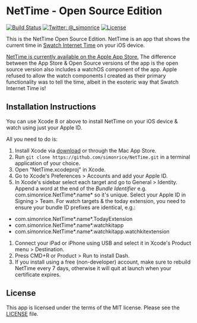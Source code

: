 # NetTime - Open Source Edition

[![Build Status](https://api.travis-ci.org/simonrice/NetTime.svg)](https://travis-ci.org/simonrice/NetTime)
[![Twitter: @_simonrice](https://img.shields.io/badge/contact-@_simonrice-blue.svg?style=flat)](https://twitter.com/_simonrice)
[![License](https://img.shields.io/badge/license-MIT-green.svg?style=flat)](https://github.com/simonrice/NetTime/blob/master/LICENSE)

This is the NetTime Open Source Edition.  NetTime is an app that shows the current time in [Swatch Internet Time](https://en.wikipedia.org/wiki/Swatch_Internet_Time) on your iOS device.

[NetTime is currently available on the Apple App Store.](https://appsto.re/i6Yc3VC)  The difference between the App Store & Open Source versions of the app is the open source version also includes a watchOS component of the app.  Apple refused to allow the watch components I created as their primary functionality was to tell the time, albeit in the esoteric way that Swatch Internet Time is!

## Installation Instructions

You can use Xcode 8 or above to install NetTime on your iOS device & watch using just your Apple ID.

All you need to do is:

1. Install Xcode via [download](https://developer.apple.com/xcode/download/) or through the Mac App Store.
1. Run `git clone https://github.com/simonrice/NetTime.git` in a terminal application of your choice.
1. Open "NetTime.xcodeproj" in Xcode.
1. Go to Xcode's Preferences > Accounts and add your Apple ID.
1. In Xcode's sidebar select each target and go to General > Identity. Append a word at the end of the *Bundle Identifier* e.g. com.simonrice.NetTime*.name* so it's unique. Select your Apple ID in Signing > Team.  For watch targets & the today extension, you need to ensure your bundle ID prefixes are identical, e.g.:
  * com.simonrice.NetTime*.name*.TodayExtension
  * com.simonrice.NetTime*.name*.watchkitapp
  * com.simonrice.NetTime*.name*.watchkitapp.watchkitextension
1. Connect your iPad or iPhone using USB and select it in Xcode's Product menu > Destination.
1. Press CMD+R or Product > Run to install Dash.
1. If you install using a free (non-developer) account, make sure to rebuild NetTime every 7 days, otherwise it will quit at launch when your certificate expires.

## License

This app is licensed under the terms of the MIT license. Please see the [LICENSE](LICENSE) file.
